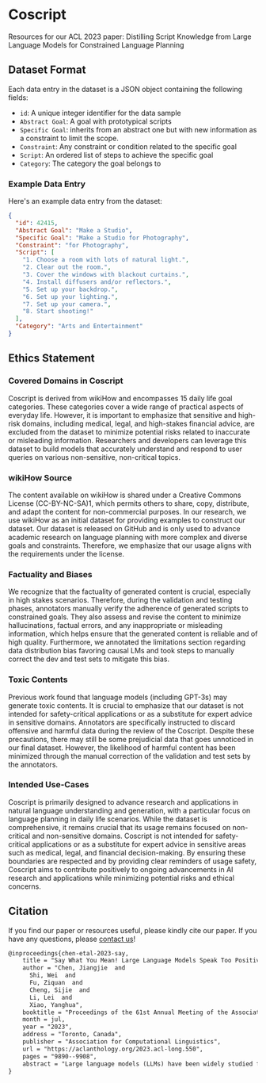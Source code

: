 # Coscript

Resources for our ACL 2023 paper: Distilling Script Knowledge from Large Language Models for Constrained Language Planning

## Dataset Format

Each data entry in the dataset is a JSON object containing the following fields:

- `id`: A unique integer identifier for the data sample
- `Abstract Goal`: A goal with prototypical scripts
- `Specific Goal`: inherits from an abstract one but with new information as a constraint to limit the scope.
- `Constraint`: Any constraint or condition related to the specific goal
- `Script`: An ordered list of steps to achieve the specific goal
- `Category`: The category the goal belongs to

### Example Data Entry

Here's an example data entry from the dataset:

```json
{
  "id": 42415,
  "Abstract Goal": "Make a Studio",
  "Specific Goal": "Make a Studio for Photography",
  "Constraint": "for Photography",
  "Script": [
    "1. Choose a room with lots of natural light.",
    "2. Clear out the room.",
    "3. Cover the windows with blackout curtains.",
    "4. Install diffusers and/or reflectors.",
    "5. Set up your backdrop.",
    "6. Set up your lighting.",
    "7. Set up your camera.",
    "8. Start shooting!"
  ],
  "Category": "Arts and Entertainment"
}
```


## Ethics Statement
### Covered Domains in Coscript
Coscript is derived from wikiHow and encompasses 15 daily life goal categories. These categories cover a wide range of practical aspects of everyday life. 
However, it is important to emphasize that sensitive and high-risk domains, including medical, legal, and high-stakes financial advice, are excluded from the dataset to minimize potential risks related to inaccurate or misleading information. 
Researchers and developers can leverage this dataset to build models that accurately understand and respond to user queries on various non-sensitive, non-critical topics.

### wikiHow Source
The content available on wikiHow is shared under a Creative Commons License (CC-BY-NC-SA)1, which permits others to share, copy, distribute, and adapt the content for non-commercial purposes. In our research, we use wikiHow as an initial dataset for providing examples to construct our dataset. Our dataset is released on GitHub and is only used to advance academic research on language planning with more complex and diverse goals and constraints. Therefore, we emphasize that our usage aligns with the requirements under the license.

### Factuality and Biases
We recognize that the factuality of generated content is crucial, especially in high stakes scenarios. 
Therefore, during the validation and testing phases, annotators manually verify the adherence of generated scripts to constrained goals. 
They also assess and revise the content to minimize hallucinations, factual errors, and any inappropriate or misleading information, which helps ensure that the generated content is reliable and of high quality.
Furthermore, we annotated the limitations section regarding data distribution bias favoring causal LMs and took steps to manually correct the dev and test sets to mitigate this bias. 

### Toxic Contents
Previous work found that language models (including GPT-3s) may generate toxic contents.
It is crucial to emphasize that our dataset is not intended for safety-critical applications or as a substitute for expert advice in sensitive domains. 
Annotators are specifically instructed to discard offensive and harmful data during the review of the Coscript. 
Despite these precautions, there may still be some prejudicial data that goes unnoticed in our final dataset. 
However, the likelihood of harmful content has been minimized through the manual correction of the validation and test sets by the annotators. 


### Intended Use-Cases
Coscript is primarily designed to advance research and applications in natural language understanding and generation, with a particular focus on language planning in daily life scenarios. 
While the dataset is comprehensive, it remains crucial that its usage remains focused on non-critical and non-sensitive domains. Coscript is not intended for safety-critical applications or as a substitute for expert advice in sensitive areas such as medical, legal, and financial decision-making. 
By ensuring these boundaries are respected and by providing clear reminders of usage safety, Coscript aims to contribute positively to ongoing advancements in AI research and applications while minimizing potential risks and ethical concerns.

## Citation

If you find our paper or resources useful, please kindly cite our paper. If you have any questions, please [contact us](mailto:syyuan21@m.fudan.edu.cn)!

```latex
@inproceedings{chen-etal-2023-say,
    title = "Say What You Mean! Large Language Models Speak Too Positively about Negative Commonsense Knowledge",
    author = "Chen, Jiangjie  and
      Shi, Wei  and
      Fu, Ziquan  and
      Cheng, Sijie  and
      Li, Lei  and
      Xiao, Yanghua",
    booktitle = "Proceedings of the 61st Annual Meeting of the Association for Computational Linguistics (Volume 1: Long Papers)",
    month = jul,
    year = "2023",
    address = "Toronto, Canada",
    publisher = "Association for Computational Linguistics",
    url = "https://aclanthology.org/2023.acl-long.550",
    pages = "9890--9908",
    abstract = "Large language models (LLMs) have been widely studied for their ability to store and utilize positive knowledge. However, negative knowledge, such as {``}lions don{'}t live in the ocean{''}, is also ubiquitous in the world but rarely mentioned explicitly in text.What do LLMs know about negative knowledge?This work examines the ability of LLMs on negative commonsense knowledge.We design a constrained keywords-to-sentence generation task (CG) and a Boolean question answering task (QA) to probe LLMs.Our experiments reveal that LLMs frequently fail to generate valid sentences grounded in negative commonsense knowledge, yet they can correctly answer polar yes-or-no questions.We term this phenomenon the belief conflict of LLMs.Our further analysis shows that statistical shortcuts and negation reporting bias from language modeling pre-training cause this conflict.",
}
```
